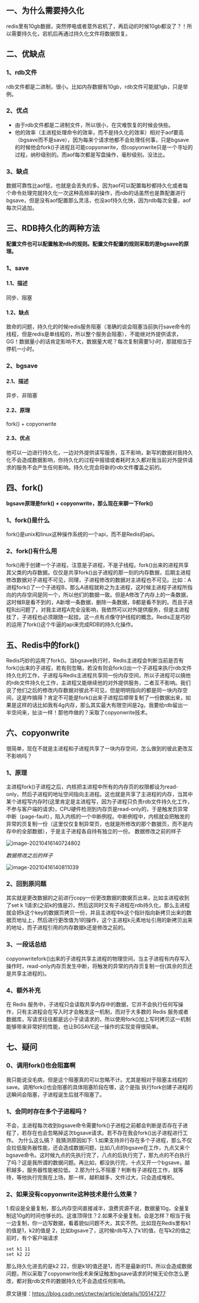 ## 一、为什么需要持久化

redis里有10gb数据，突然停电或者意外宕机了，再启动的时候10gb都没了？！所以需要持久化，宕机后再通过持久化文件将数据恢复。

## 二、优缺点

### 1、rdb文件

rdb文件都是二进制，很小。比如内存数据有10gb，rdb文件可能就1gb，只是举例。

### 2、优点

- 由于rdb文件都是二进制文件，所以很小，在灾难恢复的时候会快些。
- 他的效率（主进程处理命令的效率，而不是持久化的效率）相对于aof要高（bgsave而不是save），因为每来个请求他都不会处理任何事，只是bgsave的时候他会fork()子进程且可能copyonwrite，但copyonwrite只是一个寻址的过程，纳秒级别的。而aof每次都是写盘操作，毫秒级别。没法比。

### 3、缺点

数据可靠性比aof低，也就是会丢失的多。因为aof可以配置每秒都持久化或者每个命令处理完就持久化一次这种高频率的操作，而rdb的话虽然也是靠配置进行bgsave，但是没有aof配置那么灵活，也没aof持久化快，因为rdb每次全量，aof每次只追加。

## 三、RDB持久化的两种方法

**配置文件也可以配置触发rdb的规则。配置文件配置的规则采取的是bgsave的原理。**

### 1、save

#### 1.1、描述

同步、阻塞

#### 1.2、缺点

致命的问题，持久化的时候redis服务阻塞（准确的说会阻塞当前执行save命令的线程，但是redis是单线程的，所以整个服务会阻塞），不能继对外提供请求，GG！数据量小的话肯定影响不大，数据量大呢？每次复制需要1小时，那就相当于停机一小时。

### 2、bgsave

#### 2.1、描述

异步、非阻塞

#### 2.2、原理

fork() + copyonwrite

#### 2.3、优点

他可以一边进行持久化，一边对外提供读写服务，互不影响，新写的数据对我持久化不会造成数据影响，你持久化的过程中报错或者耗时太久都对我当前对外提供请求的服务不会产生任何影响。持久化完会将新的rdb文件覆盖之前的。

## 四、fork()

**bgsave原理是fork() + copyonwrite，那么现在来聊一下fork()**

### 1、fork()是什么

fork()是unix和linux这种操作系统的一个api，而不是Redis的api。

### 2、fork()有什么用

fork()用于创建一个子进程，注意是子进程，不是子线程。fork()出来的进程共享其父类的内存数据。仅仅是共享fork()出子进程的那一刻的内存数据，后期主进程修改数据对子进程不可见，同理，子进程修改的数据对主进程也不可见。比如：A进程fork()了一个子进程B，那么A进程就称之为主进程，这时候主进程子进程所指向的内存空间是同一个，所以他们的数据一致。但是A修改了内存上的一条数据，这时候B是看不到的，A新增一条数据，删除一条数据，B都是看不到的。而且子进程B出问题了，对我主进程A完全没影响，我依然可以对外提供服务，但是主进程挂了，子进程也必须跟随一起挂。这一点有点像守护线程的概念。Redis正是巧妙的运用了fork()这个牛逼的api来完成RDB的持久化操作。

## 五、Redis中的fork()

Redis巧妙的运用了fork()。当bgsave执行时，Redis主进程会判断当前是否有fork()出来的子进程，若有则忽略，若没有则会fork()出一个子进程来执行rdb文件持久化的工作，子进程与Redis主进程共享同一份内存空间，所以子进程可以搞他的rdb文件持久化工作，主进程又能继续他的对外提供服务，二者互不影响。我们说了他们之后的修改内存数据对彼此不可见，但是明明指向的都是同一块内存空间，这是咋搞得？肯定不可能是fork()出来子进程后顺带复制了一份数据出来，如果是这样的话比如我有4g内存，那么其实最大有限空间是2g，我要给rdb留出一半空间来，扯淡一样！那他咋做的？采取了copyonwrite技术。

## 六、copyonwrite

很简单，现在不就是主进程和子进程共享了一块内存空间，怎么做到的彼此更改互不影响吗？

### 1、原理

主进程fork()子进程之后，内核把主进程中所有的内存页的权限都设为read-only，然后子进程的地址空间指向主进程。这也就是共享了主进程的内存，当其中某个进程写内存时(这里肯定是主进程写，因为子进程只负责rdb文件持久化工作，不参与客户端的请求)，CPU硬件检测到内存页是read-only的，于是触发页异常中断（page-fault），陷入内核的一个中断例程。中断例程中，内核就会把触发的异常的页复制一份（这里仅仅复制异常页，也就是所修改的那个数据页，而不是内存中的全部数据），于是主子进程各自持有独立的一份。
数据修改之前的样子

![image-20210416140724802](https://github.com/MrL5z2k0/zkNode/blog/main/images/image-20210416140724802.png)

*数据修改之后的样子*

![image-20210416140811039](https://github.com/MrL5z2k0/zkNode/blog/main/images/image-20210416140811039.png)

### 2、回到原问题

其实就是更改数据的之前进行copy一份更改数据的数据页出来，比如主进程收到了set k 1请求(之前k的值是2)，然后这同时又有子进程在rdb持久化，那么主进程就会把k这个key的数据页拷贝一份，并且主进程中k这个指针指向新拷贝出来的数据页地址上，然后进行更改值为1的操作，这个主进程k元素地址引用的新拷贝出来的地址，而子进程引用的内存数据k还是修改之前的。

### 3、一段话总结

copyonwritefork()出来的子进程共享主进程的物理空间，当主子进程有内存写入操作时，read-only内存页发生中断，将触发的异常的内存页复制一份(其余的页还是共享主进程的)。

### 4、额外补充

在 Redis 服务中，子进程只会读取共享内存中的数据，它并不会执行任何写操作，只有主进程会在写入时才会触发这一机制，而对于大多数的 Redis 服务或者数据库，写请求往往都是远小于读请求的，所以使用fork()加上写时拷贝这一机制能够带来非常好的性能，也让BGSAVE这一操作的实现变得很简单。

## 七、疑问

### 0、调用fork()也会阻塞啊

我只能说没毛病，但是这个阻塞真的可以忽略不计。尤其是相对于阻塞主线程的save。调用fork()也会阻塞的具体阻塞阶段在哪，这个是指 执行fork创建子进程的这瞬间会阻塞，子进程诞生后就不阻塞了。

### 1、会同时存在多个子进程吗？

不会，主进程每次收到bgsave命令需要fork()子进程之前都会判断是否存在子进程了，若存在也会忽略掉这次bgsave请求。若不存在我会fork()出子进程进行工作。
为什么这么搞？
我猜测原因如下:
1.如果支持并行存在多个子进程，那么不仅会拉低服务器性能，还会造成数据问题，比如八点的bgsave在工作，九点又来个bgsave命令。这时候九点的先执行完了，八点的后执行完了，那九点的不白执行了吗？这是我所谓的数据问题。再比如，都没执行完，十点又开一个bgsave，越积越多，服务器性能被拉低。
2.那为什么不阻塞？判断有子进程在工作，就等待，等他执行完我在上场，那一样，越积越多，文件过大，只会造成堆积。

### 2、如果没有copyonwrite这种技术是什么效果？

1.假设是全量复制，那么内存空间直接减半，浪费资源不说，数据量10g，全量复制这10g的时间也够长的。这谁顶得住？2.如果不全量复制，会是怎样？相当于我一边复制，你一边写数据，看着貌似问题不大，其实不然。比如现在Redis里有k1的值是1，k2的值是
2，比如bgsave了，这时候rdb写入了k1的值，在写k2的值之前时，有个客户端请求

```redis
set k1 11 
set k2 22
```

那么持久化进去的是k2 22，但是k1的值还是1，而不是最新的11，所以会造成数据问题，所以采取了copyonwrite技术来保证触发bgsave请求的时候无论你怎么更改，都对我rdb文件的数据持久化不会造成任何影响。

原文链接：https://blog.csdn.net/ctwctw/article/details/105147277